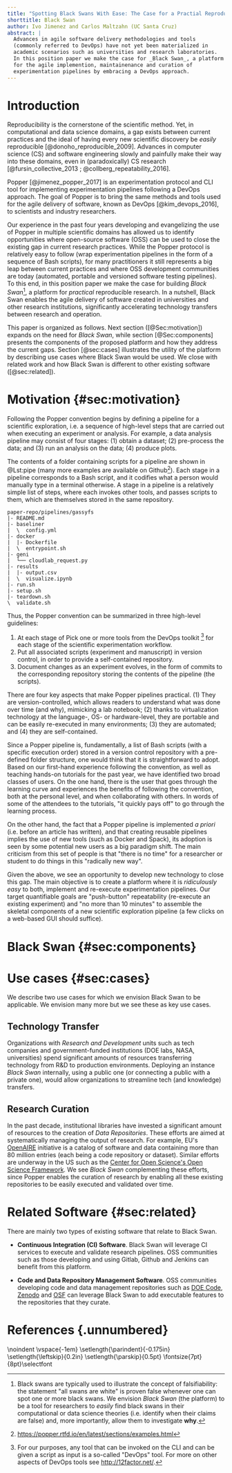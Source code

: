 ```yaml
---
title: "Spotting Black Swans With Ease: The Case for a Practial Reproducibility Platform"
shorttitle: Black Swan
author: Ivo Jimenez and Carlos Maltzahn (UC Santa Cruz)
abstract: |
  Advances in agile software delivery methodologies and tools 
  (commonly referred to DevOps) have not yet been materialized in 
  academic scenarios such as universities and research laboratories. 
  In this position paper we make the case for _Black Swan_, a platform 
  for the agile implemention, maintainenance and curation of 
  experimentation pipelines by embracing a DevOps approach.
---
```


# Introduction

Reproducibility is the cornerstone of the scientific method. Yet, in 
computational and data science domains, a gap exists between current 
practices and the ideal of having every new scientific discovery be 
_easily_ reproducible [@donoho_reproducible_2009]. Advances in 
computer science (CS) and software engineering slowly and painfully 
make their way into these domains, even in (paradoxically) CS research 
[@fursin_collective_2013 ; @collberg_repeatability_2016].

Popper [@jimenez_popper_2017] is an experimentation protocol and CLI 
tool for implementing experimentation pipelines following a DevOps 
approach. The goal of Popper is to bring the same methods and tools 
used for the agile delivery of software, known as DevOps 
[@kim_devops_2016], to scientists and industry researchers.

Our experience in the past four years developing and evangelizing the 
use of Popper in multiple scientific domains has allowed us to 
identify opportunities where open-source software (OSS) can be used to 
close the existing gap in current research practices. While the Popper 
protocol is relatively easy to follow (wrap experimentation pipelines 
in the form of a sequence of Bash scripts), for many practitioners it 
still represents a big leap between current practices and where OSS 
development communities are today (automated, portable and versioned 
software testing pipelines). To this end, in this position paper we 
make the case for building _Black Swan_[^name], a platform for 
_practical_ reproducible research. In a nutshell, Black Swan enables 
the agile delivery of software created in universities and other 
research institutions, significantly accelerating technology transfers 
between research and operation.

This paper is organized as follows. Next section ([@Sec:motivation]) 
expands on the need for _Black Swan_, while section [@Sec:components] 
presents the components of the proposed platform and how they address 
the current gaps. Section [@sec:cases] illustrates the utility of the 
platform by describing use cases where Black Swan would be used. We 
close with related work and how Black Swan is different to other 
existing software ([@sec:related]).

[^name]: Black swans are typically used to illustrate the concept of 
falsifiability: the statement "all swans are white" is proven false 
whenever one can spot one or more black swans. We envision _Black 
Swan_ (the platform) to be a tool for researchers to _easily_ find 
black swans in their computational or data science theories (i.e. 
identify when their claims are false) and, more importantly, allow 
them to investigate **why**.

# Motivation {#sec:motivation}

Following the Popper convention begins by defining a pipeline for a 
scientific exploration, i.e. a sequence of high-level steps that are 
carried out when executing an experiment or analysis. For example, a 
data analysis pipeline may consist of four stages: (1) obtain a 
dataset; (2) pre-process the data; and (3) run an analysis on the 
data; (4) produce plots.

The contents of a folder containing scripts for a pipeline are shown 
in @Lst:pipe (many more examples are available on 
Github[^popperized]). Each stage in a pipeline corresponds to a Bash 
script, and it codifies what a person would manually type in a 
terminal otherwise. A stage in a pipeline is a relatively simple list 
of steps, where each invokes other tools, and passes scripts to them, 
which are themselves stored in the same repository.

```{#lst:pipe caption="Contents of a pipeline."}
paper-repo/pipelines/gassyfs
|- README.md
|- baseliner
|  \  config.yml
|- docker
|  |- Dockerfile
|  \  entrypoint.sh
|- geni
|  └── cloudlab_request.py
|- results
|  |- output.csv
|  \  visualize.ipynb
|- run.sh
|- setup.sh
|- teardown.sh
\  validate.sh
```

Thus, the Popper convention can be summarized in three high-level 
guidelines:

 1. At each stage of Pick one or more tools from the DevOps toolkit 
    [^devopstoolkit] for each stage of the scientific experimentation 
    workflow.
 2. Put all associated scripts (experiment and manuscript) in version 
    control, in order to provide a self-contained repository.
 3. Document changes as an experiment evolves, in the form of commits 
    to the corresponding repository storing the contents of the 
    pipeline (the scripts).

There are four key aspects that make Popper pipelines practical. (1) They 
are version-controlled, which allows readers to understand what was 
done over time (and why), mimicking a lab notebook; (2) 
thanks to virtualization technology at the language-, OS- or 
hardware-level, they are portable and can be easily re-executed in 
many environments; (3) they are automated; and (4) they are 
self-contained.

Since a Popper pipeline is, fundamentally, a list of Bash scripts 
(with a specific execution order) stored in a version control 
repository with a pre-defined folder structure, one would think that 
it is straightforward to adopt. Based on our first-hand experience 
following the convention, as well as teaching hands-on tutorials for 
the past year, we have identified two broad classes of users. On the 
one hand, there is the user that goes through the learning curve and 
experiences the benefits of following the convention, both at the 
personal level, and when collaborating with others. In words of some 
of the attendees to the tutorials, "it quickly pays off" to go through 
the learning process.

On the other hand, the fact that a Popper pipeline is implemented _a 
priori_ (i.e. before an article has written), and that creating 
reusable pipelines implies the use of new tools (such as Docker and 
Spack), its adoption is seen by some potential new users as a big 
paradigm shift. The main criticism from this set of people is that 
"there is no time" for a researcher or student to do things in this 
"radically new way".

Given the above, we see an opportunity to develop new technology to 
close this gap. The main objective is to create a platform where it is 
_ridiculously easy_ to both, implement and re-execute experimentation 
pipelines. Our target quantifiable goals are "push-button" 
repeatability (re-execute an existing experiment) and "no more than 10 
minutes" to assemble the skeletal components of a new scientific 
exploration pipeline (a few clicks on a web-based GUI should suffice).

[^devopstoolkit]: For our purposes, any tool that can be invoked on 
the CLI and can be given a script as input is a so-called "DevOps" 
tool. For more on other aspects of DevOps tools see 
<http://12factor.net/>.

[^popperized]: <https://popper.rtfd.io/en/latest/sections/examples.html>

# Black Swan {#sec:components}

# Use cases {#sec:cases}

We describe two use cases for which we envision Black Swan to be 
applicable. We envision many more but we see these as key use cases.

## Technology Transfer

Organizations with _Research and Development_ units such as tech 
companies and government-funded institutions (DOE labs, NASA, 
universities) spend significant amounts of resources transferring 
technology from R&D to production environments. Deploying an instance 
_Black Swan_ internally, using a public one (or connecting a public 
with a private one), would allow organizations to streamline tech (and 
knowledge) transfers.

## Research Curation

In the past decade, institutional libraries have invested a 
significant amount of resources to the creation of _Data 
Repositories_. These efforts are aimed at systematically managing the 
output of research. For example, EU's [OpenAIRE](http://openaire.eu/) 
initiative is a catalog of software and data containing more than 80 
million entries (each being a code repository or dataset). Similar 
efforts are underway in the US such as the [Center for Open Science's 
Open Science Framework](https://osf.io). We see _Black Swan_ 
complementing these efforts, since Popper enables the curation of 
research by enabling all these existing repositories to be easily 
executed and validated over time.

# Related Software {#sec:related}

There are mainly two types of existing software that relate to Black 
Swan.

  * **Continuous Integration (CI) Software**. Black Swan will leverage 
    CI services to execute and validate research pipelines. OSS 
    communities such as those developing and using Gitlab, Github and 
    Jenkins can benefit from this platform.

  * **Code and Data Repository Management Software**. OSS communities 
    developing code and data management repositories such as [DOE 
    Code](https://www.osti.gov/doecode/), [Zenodo](http://zenodo.org/) 
    and [OSF](http://osf.io/) can leverage Black Swan to add 
    executable features to the repositories that they curate.

# References {.unnumbered}

\noindent
\vspace{-1em}
\setlength{\parindent}{-0.175in}
\setlength{\leftskip}{0.2in}
\setlength{\parskip}{0.5pt}
\fontsize{7pt}{8pt}\selectfont
